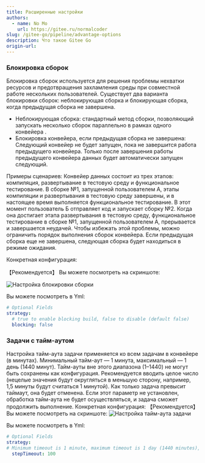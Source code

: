 ```yaml
---
title: Расширенные настройки
authors:
  - name: No Mo
    url: https://gitee.ru/normalcoder
slug: /gitee-go/pipeline/advantage-options
description: Что такое Gitee Go
origin-url: 
---
```


### Блокировка сборок

Блокировка сборок используется для решения проблемы нехватки ресурсов и предотвращения захламления среды при совместной работе нескольких пользователей. Существует два варианта блокировки сборок: неблокирующая сборка и блокирующая сборка, когда предыдущая сборка не завершена.

- Неблокирующая сборка: стандартный метод сборки, позволяющий запускать несколько сборок параллельно в рамках одного конвейера .
- Блокировка конвейера, если предыдущая сборка не завершена: Следующий конвейер не будет запущен, пока не завершится работа предыдущего конвейера. Только после завершения работы предыдущего конвейера данных будет автоматически запущен следующий.

Примеры сценариев:
Конвейер данных состоит из трех этапов: компиляция, развертывание в тестовую среду и функциональное тестирование. В сборке №1, запущенной пользователем A, этапы компиляции и развертывания в тестовую среду завершены, и в настоящее время выполняется функциональное тестирование. В этот момент пользователь Б отправляет код и запускает сборку №2. Когда она достигает этапа развертывания в тестовую среду, функциональное тестирование в сборке №1, запущенной пользователем A, прерывается и завершается неудачей. Чтобы избежать этой проблемы, можно ограничить порядок выполнения сборок конвейера. Если предыдущая сборка еще не завершена, следующая сборка будет находиться в режиме ожидания.

Конкретная конфигурация:

【Рекомендуется】 Вы можете посмотреть на скриншоте:

![Настройка блокировки сборки](https://images.gitee.ru/uploads/images/2021/1117/180713_e6b2847a_5192864.png)

Вы можете посмотреть в Yml:

```yaml
# Optional Fields
strategy:
  # true to enable blocking build, false to disable (default false)
  blocking: false        
```

### Задачи с тайм-аутом

Настройка тайм-аута задачи применяется ко всем задачам в конвейере (в минутах). Минимальный тайм-аут — 1 минута, максимальный — 1 день (1440 минут). Тайм-ауты вне этого диапазона (1–1440) не могут быть сохранены как конфигурация. Рекомендуется вводить целое число (нецелые значения будут округляться в меньшую сторону, например, 1,5 минуты будут считаться 1 минутой). Как только задача превысит таймаут, она будет отменена. Если этот параметр не установлен, обработка тайм-аута не будет осуществляться, и задача сможет продолжить выполнение.
Конкретная конфигурация:
【Рекомендуется】 Вы можете посмотреть на скриншоте:
![Настройка тайм-аута задачи](https://images.gitee.ru/uploads/images/2021/1117/180759_5c1a440b_5192864.png )

Вы можете посмотреть в Yml:

```yaml
# Optional Fields
strategy:
# Minimum timeout is 1 minute, maximum timeout is 1 day (1440 minutes), leave blank for no timeout limit.
  stepTimeout: 100 
```